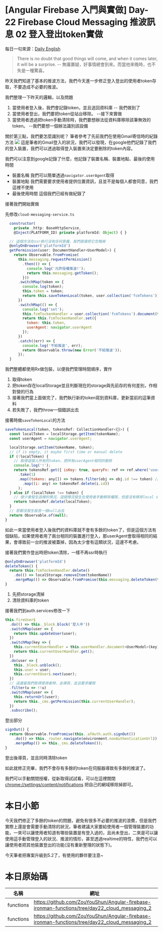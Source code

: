 # [Angular Firebase 入門與實做] Day-22 Firebase Cloud Messaging 推波訊息 02 登入登出token實做
每日一句來源：[Daily English](https://play.google.com/store/apps/details?id=net.eocbox.dailysentence)

> There is no doubt that good things will come, and when it comes later, it will be a surprise. -- 無庸置疑，好事情總會到來。而當他來晚時，也不失是一種驚喜。

昨天我們知道了基本的推波方法，我們今天進一步修正登入登出的使用者token存取，不要造成不必要的推波。

我們整理一下昨天的邏輯，以及問題
1. 當使用者登入後，我們會記錄token，並且送回資料庫  -- 我們做到了
2. 當使用者登出，我們要把token從站台移除。  --接下來實做
3. 當使用者透過把token手動清除時，我們要想辦法從資料庫移除該筆無效的token。 --我們要想一個辦法識別該設備

關於第三點，我們要怎麼識別呢？
筆者參考了先前我們在使用Gmail寄信時的紀錄方法
![](https://res.cloudinary.com/dw7ecdxlp/image/upload/v1515650874/device_xhpax9.jpg)
這是筆者的Gmail登入的狀況，我們可以發現，在google他們記錄了我們的登入裝置，我們可以透過取得登入裝置來決定要刪除的token內容。

我們可以注意到google記錄了什麼，他記錄了裝置名稱、裝置地點、最後的使用時間

* 裝置名稱  我們可以簡單透過`navigator.userAgent`取得
* 裝置地點  我們需要要求使用者提供位置資訊，且並不是每個人都會同意，我們這裡不使用
* 最後使用時間 這個我們已經有做紀錄了

接著我們開始實做

先修改`cloud-messaging-service.ts`
```js
  constructor(
    private _http: BaseHttpService,
    @Inject(PLATFORM_ID) private platformId: Object) { }

  // 這個方法在ssr執行沒有任何意義，我們直接把它忽略掉
  @onlyOnBrowser('platformId')
  getPermission(user: DocumentHandler<UserModel>) {
    return Observable.fromPromise(
      this.messaging.requestPermission()
        .then(() => {
          console.log('允許授權推波!');
          return this.messaging.getToken();
        }))
      .switchMap(token => {
        console.log(token);
        this.token = token;
        return this.saveTokenLocal(token, user.collection('fcmTokens'));
      })
      .switchMap(() => {
        console.log('set');
        this.fcmTockenHandler = user.collection('fcmTokens').document(this.token);
        return this.fcmTockenHandler.set({
          token: this.token,
          userAgent: navigator.userAgent
        });
      })
      .catch((err) => {
        console.log('不給推波', err);
        return Observable.throw(new Error('不給推波'));
      });
  }
```
我們整體都使用Rx做包裝，以便我們管理時間順序，實作
1. 取得token
2. 把token存在localStorage並且判斷現在的storage與先前存的有何差別，作相對營的行為
3. 接著我們當上面做完了，我們執行新的token寫到資料庫，更新當前的這筆資料
4. 若失敗了，我們throw一個錯誤出去

接著時做`saveTokenLocal`的方法
```js
saveTokenLocal(token, tokensRef: CollectionHandler<{}>) {
  const localToken = localStorage.getItem(tokenName);
  const userAgent = navigator.userAgent;

  localStorage.setItem(tokenName, token);
  // if is empty, it maybe first time or manual delete
  if (!localToken) {
    // 取得這個人所有的token，把所有userAgent相同的刪除
    console.log('!');
    return tokensRef.get({ isKey: true, queryFn: ref => ref.where('userAgent', '==', userAgent) })
      .take(1)
      .map((tokens: any[]) => tokens.filter(obj => obj.id !== token) // 排除掉當前的token
        .map((i: any) => tokensRef.delete(i.id))
      );
  } else if (localToken !== token) {
    // 很少會發生這樣的情況，這個情況發生在使用者手動移除權限，但是沒有移除local storage
    return tokensRef.delete(localToken);
  }
  // 若都沒發生就丟一個null出去
  return Observable.of(null);
}
```
如此一來當使用者登入後我們的資料庫就不會有多餘的token了，但是這個方法有個缺陷，如果使用者用了兩台相同的裝置進行登入，那userAgent會取得相同的結果，會導致前一台的推波被蓋掉，因為太少會有這類狀況，這邊不考慮。

接著我們實作登出時把token清除，一樣不再ssr時執行
```js
@onlyOnBrowser('platformId')
deleteToken() {
  return this.fcmTockenHandler.delete()
    .do(() => localStorage.removeItem(tokenName))
    .mergeMap(() => Observable.fromPromise(this.messaging.deleteToken(this.token)));
}
```
1. 先把storage清掉
2. 清除資料庫的token

接著我們到auth.services修改一下
```js
this.fireUser$
  .do(() => this._block.block('登入中'))
  .switchMap(user => {
    return this.updateUser(user);
  })
  .switchMap(key => {
    this.currentUserHandler = this.userHandler.document<UserModel>(key);
    return this.currentUserHandler.get();
  })
  .do(user => {
    this._block.unblock();
    this.user = user;
    this.currentUser$.next(user);
  })
  // 這邊當我們取得使用者時，去導頁，並且要求權限
  .filter(u => !!u)
  .switchMap(user => {
    this.returnUrl(user);
    return this._cms.getPermission(this.currentUserHandler);
  })
  .subscribe();
```

登出部分
```js
signOut() {
  return Observable.fromPromise(this._afAuth.auth.signOut())
    .do(() => this._router.navigate(environment.nonAuthenticationUrl))
    .mergeMap(() => this._cms.deleteToken());
}
```
登出後導頁，並且同時清除token

如此就修正完畢，我們不會存有多餘的token在伺服器導致有多餘的推波了。


我們可以手動關閉授權，從新取得試試看，可以在這裡關閉
[chrome://settings/content/notifications](chrome://settings/content/notifications)
把自己的網域移除掉即可。


# 本日小節
今天我們修正了多餘的token的問題，避免有很多不必要的推波的浪費，但是我們實際上還是會需要手動清除的狀況，筆者建議大家要給使用者一個管理裝置的功能，一來可以讓使用者知道有哪些裝置是有登入過的，且尚未登出，二來是可以讓使用這手動管理登入的狀況、推波的情形，甚至透過realtime的特性，我們也可以讓使用者把其他裝置登出的功能(沒有重新整理的狀態下)。

今天筆者把專案升級到5.2了，有使用的夥伴要注意~

# 本日原始碼
|名稱|網址|
|---|---|
|functions| https://github.com/ZouYouShun/Angular-firebase-ironman-functions/tree/day22_cloud_messaging_2|
|functions| https://github.com/ZouYouShun/Angular-firebase-ironman-functions/tree/day22_cloud_messaging_2|
